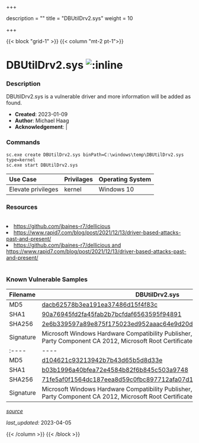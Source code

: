 +++

description = ""
title = "DBUtilDrv2.sys"
weight = 10

+++


{{< block "grid-1" >}}
{{< column "mt-2 pt-1">}}


# DBUtilDrv2.sys ![:inline](/images/twitter_verified.png) 


### Description

DBUtilDrv2.sys is a vulnerable driver and more information will be added as found.

- **Created**: 2023-01-09
- **Author**: Michael Haag
- **Acknowledgement**:  | [](https://twitter.com/)

### Commands

```
sc.exe create DBUtilDrv2.sys binPath=C:\windows\temp\DBUtilDrv2.sys type=kernel
sc.exe start DBUtilDrv2.sys
```

| Use Case | Privilages | Operating System | 
|:---- | ---- | ---- |
| Elevate privileges | kernel | Windows 10 |

### Resources
<br>
<li><a href=" https://github.com/jbaines-r7/dellicious"> https://github.com/jbaines-r7/dellicious</a></li>
<li><a href=" https://www.rapid7.com/blog/post/2021/12/13/driver-based-attacks-past-and-present/"> https://www.rapid7.com/blog/post/2021/12/13/driver-based-attacks-past-and-present/</a></li>
<li><a href="https://github.com/jbaines-r7/dellicious and https://www.rapid7.com/blog/post/2021/12/13/driver-based-attacks-past-and-present/">https://github.com/jbaines-r7/dellicious and https://www.rapid7.com/blog/post/2021/12/13/driver-based-attacks-past-and-present/</a></li>
<br>

### Known Vulnerable Samples

| Filename | DBUtilDrv2.sys |
|:---- | ---- | 
| MD5 | <a href="https://www.virustotal.com/gui/file/dacb62578b3ea191ea37486d15f4f83c">dacb62578b3ea191ea37486d15f4f83c</a> |
| SHA1 | <a href="https://www.virustotal.com/gui/file/90a76945fd2fa45fab2b7bcfdaf6563595f94891">90a76945fd2fa45fab2b7bcfdaf6563595f94891</a> |
| SHA256 | <a href="https://www.virustotal.com/gui/file/2e6b339597a89e875f175023ed952aaac64e9d20d457bbc07acf1586e7fe2df8">2e6b339597a89e875f175023ed952aaac64e9d20d457bbc07acf1586e7fe2df8</a> |
| Signature | Microsoft Windows Hardware Compatibility Publisher, Microsoft Windows Third Party Component CA 2012, Microsoft Root Certificate Authority 2010   || Filename | DBUtilDrv2.sys |
|:---- | ---- | 
| MD5 | <a href="https://www.virustotal.com/gui/file/d104621c93213942b7b43d65b5d8d33e">d104621c93213942b7b43d65b5d8d33e</a> |
| SHA1 | <a href="https://www.virustotal.com/gui/file/b03b1996a40bfea72e4584b82f6b845c503a9748">b03b1996a40bfea72e4584b82f6b845c503a9748</a> |
| SHA256 | <a href="https://www.virustotal.com/gui/file/71fe5af0f1564dc187eea8d59c0fbc897712afa07d18316d2080330ba17cf009">71fe5af0f1564dc187eea8d59c0fbc897712afa07d18316d2080330ba17cf009</a> |
| Signature | Microsoft Windows Hardware Compatibility Publisher, Microsoft Windows Third Party Component CA 2012, Microsoft Root Certificate Authority 2010   |


[*source*](https://github.com/magicsword-io/LOLDrivers/tree/main/yaml/dbutildrv2.yaml)

*last_updated:* 2023-04-05








{{< /column >}}
{{< /block >}}
